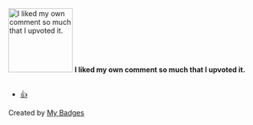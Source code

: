 <img src="https://my-badges.github.io/my-badges/self-upvote.png" alt="I liked my own comment so much that I upvoted it." title="I liked my own comment so much that I upvoted it." width="128">
<strong>I liked my own comment so much that I upvoted it.</strong>
<br><br>

* <a href="https://github.com/orezi/andela-oolarewaju.github.io/issues/1">👍</a>


Created by <a href="https://github.com/my-badges/my-badges">My Badges</a>